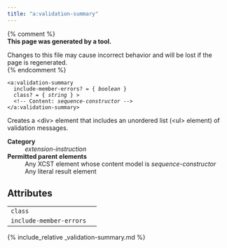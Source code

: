 ```yaml
---
title: "a:validation-summary"
---
```


{% comment %}  
**This page was generated by a tool.**  

Changes to this file may cause incorrect behavior and will be lost if the page is
regenerated.  
{% endcomment %}

<div class="ref-element-syntax language-xml highlighter-rouge"><pre class="highlight"><code><span class="nt">&lt;a:validation-summary</span>
  <span>include-member-errors</span>? = { <i title="One of the values &#34;yes&#34;, &#34;no&#34;, &#34;true&#34;, &#34;false&#34;, &#34;1&#34; or &#34;0&#34;.">boolean</i> }
  <span>class</span>? = { <i>string</i> } &gt;
  &lt;!-- Content: <i>sequence-constructor</i> --&gt;
<span class="nt">&lt;/a:validation-summary&gt;</span></code></pre></div>
<p>Creates a &lt;div&gt; element that includes an unordered list (&lt;ul&gt; element) of validation
   messages.
</p>
<dl>
   <dt><b>Category</b></dt>
   <dd><i>extension-instruction</i></dd>
   <dt><b>Permitted parent elements</b></dt>
   <dd>Any XCST element whose content model is <i>sequence-constructor</i></dd>
   <dd>Any literal result element</dd>
</dl>
<h2 id="attributes">Attributes</h2>
<div class="table-responsive">
   <table class="ref-attribs">
      <tr>
         <td><code>class</code></td>
         <td></td>
      </tr>
      <tr>
         <td><code>include-member-errors</code></td>
         <td></td>
      </tr>
   </table>
</div>

{% include_relative _validation-summary.md %}
